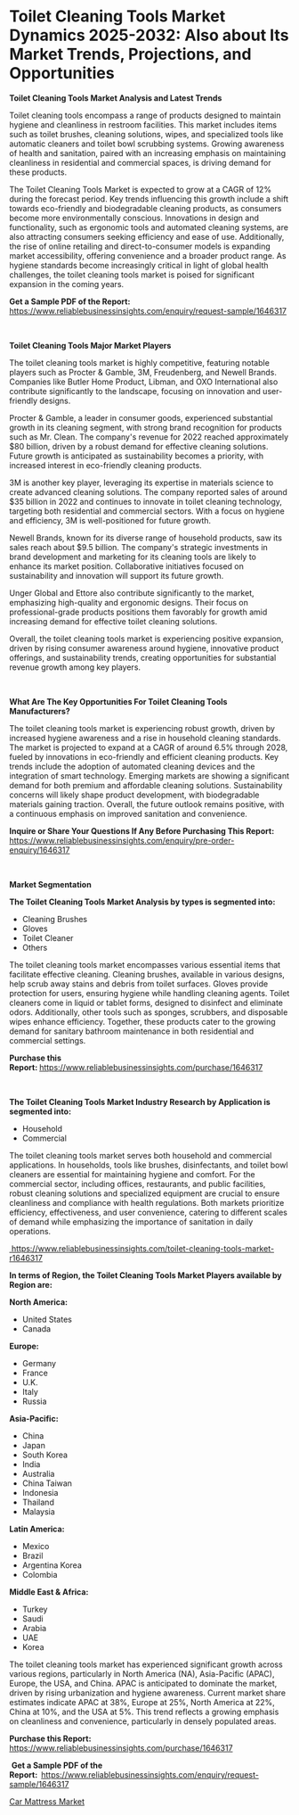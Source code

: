 <p><h1>Toilet Cleaning Tools Market Dynamics 2025-2032: Also about Its Market Trends, Projections, and Opportunities</h1></p><p><strong>Toilet Cleaning Tools Market Analysis and Latest Trends</strong></p>
<p><p>Toilet cleaning tools encompass a range of products designed to maintain hygiene and cleanliness in restroom facilities. This market includes items such as toilet brushes, cleaning solutions, wipes, and specialized tools like automatic cleaners and toilet bowl scrubbing systems. Growing awareness of health and sanitation, paired with an increasing emphasis on maintaining cleanliness in residential and commercial spaces, is driving demand for these products.</p><p>The Toilet Cleaning Tools Market is expected to grow at a CAGR of 12% during the forecast period. Key trends influencing this growth include a shift towards eco-friendly and biodegradable cleaning products, as consumers become more environmentally conscious. Innovations in design and functionality, such as ergonomic tools and automated cleaning systems, are also attracting consumers seeking efficiency and ease of use. Additionally, the rise of online retailing and direct-to-consumer models is expanding market accessibility, offering convenience and a broader product range. As hygiene standards become increasingly critical in light of global health challenges, the toilet cleaning tools market is poised for significant expansion in the coming years.</p></p>
<p><strong>Get a Sample PDF of the Report:&nbsp;</strong> <a href="https://www.reliablebusinessinsights.com/enquiry/request-sample/1646317?utm_campaign=2752&utm_medium=2&utm_source=Github&utm_content=ia&utm_term=05042025&utm_id=toilet-cleaning-tools">https://www.reliablebusinessinsights.com/enquiry/request-sample/1646317</a></p>
<p>&nbsp;</p>
<p><strong>Toilet Cleaning Tools Major Market Players</strong></p>
<p><p>The toilet cleaning tools market is highly competitive, featuring notable players such as Procter & Gamble, 3M, Freudenberg, and Newell Brands. Companies like Butler Home Product, Libman, and OXO International also contribute significantly to the landscape, focusing on innovation and user-friendly designs.</p><p>Procter & Gamble, a leader in consumer goods, experienced substantial growth in its cleaning segment, with strong brand recognition for products such as Mr. Clean. The company's revenue for 2022 reached approximately $80 billion, driven by a robust demand for effective cleaning solutions. Future growth is anticipated as sustainability becomes a priority, with increased interest in eco-friendly cleaning products.</p><p>3M is another key player, leveraging its expertise in materials science to create advanced cleaning solutions. The company reported sales of around $35 billion in 2022 and continues to innovate in toilet cleaning technology, targeting both residential and commercial sectors. With a focus on hygiene and efficiency, 3M is well-positioned for future growth.</p><p>Newell Brands, known for its diverse range of household products, saw its sales reach about $9.5 billion. The company's strategic investments in brand development and marketing for its cleaning tools are likely to enhance its market position. Collaborative initiatives focused on sustainability and innovation will support its future growth.</p><p>Unger Global and Ettore also contribute significantly to the market, emphasizing high-quality and ergonomic designs. Their focus on professional-grade products positions them favorably for growth amid increasing demand for effective toilet cleaning solutions.</p><p>Overall, the toilet cleaning tools market is experiencing positive expansion, driven by rising consumer awareness around hygiene, innovative product offerings, and sustainability trends, creating opportunities for substantial revenue growth among key players.</p></p>
<p>&nbsp;</p>
<p><strong>What Are The Key Opportunities For Toilet Cleaning Tools Manufacturers?</strong></p>
<p><p>The toilet cleaning tools market is experiencing robust growth, driven by increased hygiene awareness and a rise in household cleaning standards. The market is projected to expand at a CAGR of around 6.5% through 2028, fueled by innovations in eco-friendly and efficient cleaning products. Key trends include the adoption of automated cleaning devices and the integration of smart technology. Emerging markets are showing a significant demand for both premium and affordable cleaning solutions. Sustainability concerns will likely shape product development, with biodegradable materials gaining traction. Overall, the future outlook remains positive, with a continuous emphasis on improved sanitation and convenience.</p></p>
<p><strong>Inquire or Share Your Questions If Any Before Purchasing This Report:</strong> <a href="https://www.reliablebusinessinsights.com/enquiry/pre-order-enquiry/1646317?utm_campaign=2752&utm_medium=2&utm_source=Github&utm_content=ia&utm_term=05042025&utm_id=toilet-cleaning-tools">https://www.reliablebusinessinsights.com/enquiry/pre-order-enquiry/1646317</a></p>
<p>&nbsp;</p>
<p><strong>Market Segmentation</strong></p>
<p><strong>The Toilet Cleaning Tools Market Analysis by types is segmented into:</strong></p>
<p><ul><li>Cleaning Brushes</li><li>Gloves</li><li>Toilet Cleaner</li><li>Others</li></ul></p>
<p><p>The toilet cleaning tools market encompasses various essential items that facilitate effective cleaning. Cleaning brushes, available in various designs, help scrub away stains and debris from toilet surfaces. Gloves provide protection for users, ensuring hygiene while handling cleaning agents. Toilet cleaners come in liquid or tablet forms, designed to disinfect and eliminate odors. Additionally, other tools such as sponges, scrubbers, and disposable wipes enhance efficiency. Together, these products cater to the growing demand for sanitary bathroom maintenance in both residential and commercial settings.</p></p>
<p><strong>Purchase this Report:&nbsp;</strong><a href="https://www.reliablebusinessinsights.com/purchase/1646317?utm_campaign=2752&utm_medium=2&utm_source=Github&utm_content=ia&utm_term=05042025&utm_id=toilet-cleaning-tools">https://www.reliablebusinessinsights.com/purchase/1646317</a></p>
<p>&nbsp;</p>
<p><strong>The Toilet Cleaning Tools Market Industry Research by Application is segmented into:</strong></p>
<p><ul><li>Household</li><li>Commercial</li></ul></p>
<p><p>The toilet cleaning tools market serves both household and commercial applications. In households, tools like brushes, disinfectants, and toilet bowl cleaners are essential for maintaining hygiene and comfort. For the commercial sector, including offices, restaurants, and public facilities, robust cleaning solutions and specialized equipment are crucial to ensure cleanliness and compliance with health regulations. Both markets prioritize efficiency, effectiveness, and user convenience, catering to different scales of demand while emphasizing the importance of sanitation in daily operations.</p></p>
<p><a href="https://www.reliablebusinessinsights.com/toilet-cleaning-tools-market-r1646317?utm_campaign=2752&utm_medium=2&utm_source=Github&utm_content=ia&utm_term=05042025&utm_id=toilet-cleaning-tools">&nbsp;https://www.reliablebusinessinsights.com/toilet-cleaning-tools-market-r1646317</a></p>
<p><strong>In terms of Region, the Toilet Cleaning Tools Market Players available by Region are:</strong></p>
<p>
    <p> <strong> North America: </strong>
        <ul>
            <li>United States</li>
            <li>Canada</li>
        </ul>
        </p> 
    <p> <strong> Europe: </strong>
        <ul>
            <li>Germany</li>
            <li>France</li>
            <li>U.K.</li>
            <li>Italy</li>
            <li>Russia</li>
        </ul>
        </p> 
    <p> <strong> Asia-Pacific: </strong>
        <ul>
            <li>China</li>
            <li>Japan</li>
            <li>South Korea</li>
            <li>India</li>
            <li>Australia</li>
            <li>China Taiwan</li>
            <li>Indonesia</li>
            <li>Thailand</li>
            <li>Malaysia</li>
        </ul>
        </p> 
    <p> <strong> Latin America: </strong>
        <ul>
            <li>Mexico</li>
            <li>Brazil</li>
            <li>Argentina Korea</li>
            <li>Colombia</li>
        </ul>
        </p> 
    <p> <strong> Middle East & Africa: </strong>
        <ul>
            <li>Turkey</li>
            <li>Saudi</li>
            <li>Arabia</li>
            <li>UAE</li>
            <li>Korea</li>
        </ul>
    </p>
    </p>
<p><p>The toilet cleaning tools market has experienced significant growth across various regions, particularly in North America (NA), Asia-Pacific (APAC), Europe, the USA, and China. APAC is anticipated to dominate the market, driven by rising urbanization and hygiene awareness. Current market share estimates indicate APAC at 38%, Europe at 25%, North America at 22%, China at 10%, and the USA at 5%. This trend reflects a growing emphasis on cleanliness and convenience, particularly in densely populated areas.</p></p>
<p><strong>Purchase this Report: </strong><a href="https://www.reliablebusinessinsights.com/purchase/1646317?utm_campaign=2752&utm_medium=2&utm_source=Github&utm_content=ia&utm_term=05042025&utm_id=toilet-cleaning-tools">https://www.reliablebusinessinsights.com/purchase/1646317</a></p>
<p>&nbsp;<strong>Get a Sample PDF of the Report:&nbsp;&nbsp;</strong><a href="https://www.reliablebusinessinsights.com/enquiry/request-sample/1646317?utm_campaign=2752&utm_medium=2&utm_source=Github&utm_content=ia&utm_term=05042025&utm_id=toilet-cleaning-tools">https://www.reliablebusinessinsights.com/enquiry/request-sample/1646317</a></p>
<p><strong></strong></p>
<p><p><a href="https://github.com/zanoligarav/Market-Research-Report-List-1/blob/main/car-mattress-market.md?utm_campaign=2752&utm_medium=2&utm_source=Github&utm_content=ia&utm_term=05042025&utm_id=toilet-cleaning-tools">Car Mattress Market</a></p></p>